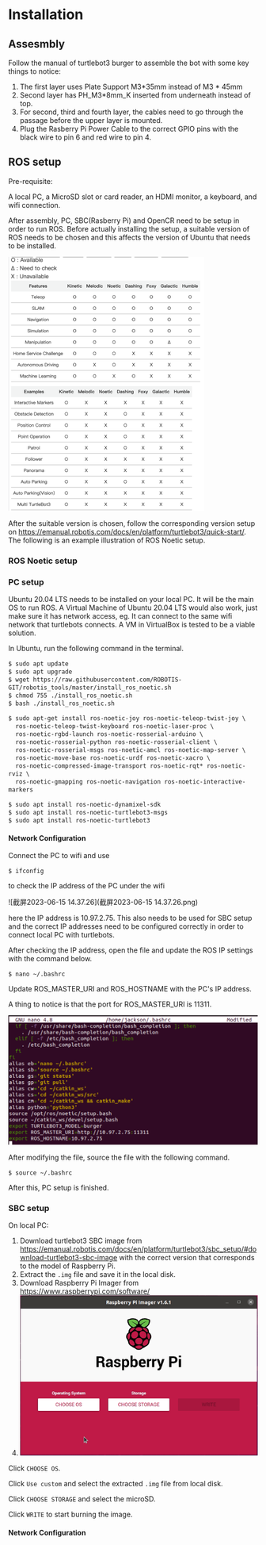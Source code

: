 # Installation

## Assesmbly

Follow the manual of turtlebot3 burger to assemble the bot with some key things to notice:

1. The first layer uses Plate Support M3*35mm instead of M3 * 45mm
2. Second layer has PH_M3*8mm_K inserted from underneath instead of top.
3. For second, third and fourth layer, the cables need to go through the passage before the upper layer is mounted.
4. Plug the Rasberry Pi Power Cable to the correct GPIO pins with the black wire to pin 6 and red wire to pin 4.



## ROS setup

Pre-requisite:

A local PC, a MicroSD slot or card reader, an HDMI monitor, a keyboard, and wifi connection.



After assembly, PC, SBC(Rasberry Pi) and OpenCR need to be setup in order to run ROS. Before actually installing the setup, a suitable version of ROS needs to be chosen and this affects the version of Ubuntu that needs to be installed. 

<img src="截屏2023-06-15 14.20.41.png" alt="截屏2023-06-15 14.20.41" style="zoom:50%;" />

After the suitable version is chosen, follow the corresponding version setup on https://emanual.robotis.com/docs/en/platform/turtlebot3/quick-start/. The following is an example illustration of ROS Noetic setup.



### ROS Noetic setup

### PC setup

Ubuntu 20.04 LTS needs to be installed on your local PC. It will be the main OS to run ROS. A Virtual Machine of Ubuntu 20.04 LTS would also work, just make sure it has network access, eg. It can connect to the same wifi network that turtlebots connects. A VM in VirtualBox is tested to be a viable solution.

In Ubuntu, run the following command in the terminal.

```shell
$ sudo apt update
$ sudo apt upgrade
$ wget https://raw.githubusercontent.com/ROBOTIS-GIT/robotis_tools/master/install_ros_noetic.sh
$ chmod 755 ./install_ros_noetic.sh 
$ bash ./install_ros_noetic.sh
```

```shell
$ sudo apt-get install ros-noetic-joy ros-noetic-teleop-twist-joy \
  ros-noetic-teleop-twist-keyboard ros-noetic-laser-proc \
  ros-noetic-rgbd-launch ros-noetic-rosserial-arduino \
  ros-noetic-rosserial-python ros-noetic-rosserial-client \
  ros-noetic-rosserial-msgs ros-noetic-amcl ros-noetic-map-server \
  ros-noetic-move-base ros-noetic-urdf ros-noetic-xacro \
  ros-noetic-compressed-image-transport ros-noetic-rqt* ros-noetic-rviz \
  ros-noetic-gmapping ros-noetic-navigation ros-noetic-interactive-markers
```

```shell
$ sudo apt install ros-noetic-dynamixel-sdk
$ sudo apt install ros-noetic-turtlebot3-msgs
$ sudo apt install ros-noetic-turtlebot3
```

#### Network Configuration

Connect the PC to wifi and use 

```shell
$ ifconfig
```

to check the IP address of the PC under the wifi

![截屏2023-06-15 14.37.26](截屏2023-06-15 14.37.26.png)

here the IP address is 10.97.2.75. This also needs to be used for SBC setup and the correct IP addresses need to be configured correctly in order to connect local PC with turtlebots.



After checking the IP address, open the file and update the ROS IP settings with the command below.

```shell
$ nano ~/.bashrc
```

Update ROS_MASTER_URI and ROS_HOSTNAME with the PC's IP address.

A thing to notice is that the port for ROS_MASTER_URI is 11311.

<img src="截屏2023-06-15 14.54.04.png" alt="截屏2023-06-15 14.54.04" style="zoom:50%;" />

After modifying the file, source the file with the following command.

```shell
$ source ~/.bashrc
```

After this, PC setup is finished.

### SBC setup

On local PC:

1. Download turtlebot3 SBC image from https://emanual.robotis.com/docs/en/platform/turtlebot3/sbc_setup/#download-turtlebot3-sbc-image with the correct version that corresponds to the model of Raspberry Pi. 
2. Extract the `.img` file and save it in the local disk.
3. Download Raspberry Pi Imager from https://www.raspberrypi.com/software/
4. ![rpi_imager](rpi_imager.gif)

Click `CHOOSE OS`.

Click `Use custom` and select the extracted `.img` file from local disk.

Click `CHOOSE STORAGE` and select the microSD.

Click `WRITE` to start burning the image.



#### Network Configuration

